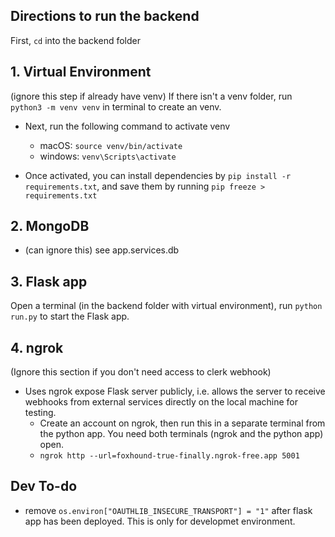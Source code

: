 ## Directions to run the backend
First, `cd` into the backend folder 

## 1. Virtual Environment
(ignore this step if already have venv) If there isn't a venv folder, run `python3 -m venv venv` in terminal to create an venv.


- Next, run the following command to activate venv
    - macOS: `source venv/bin/activate`
    - windows: `venv\Scripts\activate`

- Once activated, you can install dependencies by `pip install -r requirements.txt`, and save them by running `pip freeze > requirements.txt`

## 2. MongoDB
- (can ignore this) see app.services.db

## 3. Flask app
Open a terminal (in the backend folder with virtual environment), run `python run.py` to start the Flask app.

## 4. ngrok
(Ignore this section if you don't need access to clerk webhook)
- Uses ngrok expose Flask server publicly, i.e. allows the server to receive webhooks from external services directly on the local machine for testing. 
    - Create an account on ngrok, then run this in a separate terminal from the python app. You need both terminals (ngrok and the python app) open. 
    - `ngrok http --url=foxhound-true-finally.ngrok-free.app 5001`

## Dev To-do
- remove `os.environ["OAUTHLIB_INSECURE_TRANSPORT"] = "1"` after flask app has been deployed. This is only for developmet environment.